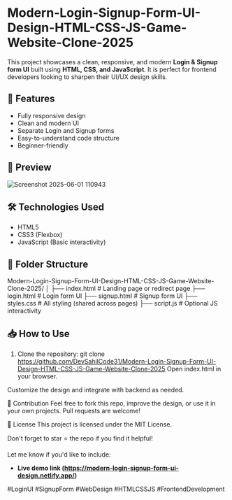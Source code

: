 # Modern-Login-Signup-Form-UI-Design-HTML-CSS-JS-Game-Website-Clone-2025

This project showcases a clean, responsive, and modern **Login & Signup form UI** built using **HTML, CSS, and JavaScript**. It is perfect for frontend developers looking to sharpen their UI/UX design skills.

## 🚀 Features

- Fully responsive design
- Clean and modern UI
- Separate Login and Signup forms
- Easy-to-understand code structure
- Beginner-friendly

## 📸 Preview

![Screenshot 2025-06-01 110943](https://github.com/user-attachments/assets/16efe9e7-b62b-4eff-849a-8ab03b35615c)


## 🛠️ Technologies Used

- HTML5
- CSS3 (Flexbox)
- JavaScript (Basic interactivity)

## 📂 Folder Structure

Modern-Login-Signup-Form-UI-Design-HTML-CSS-JS-Game-Website-Clone-2025/
│
├── index.html           # Landing page or redirect page
├── login.html           # Login form UI
├── signup.html          # Signup form UI
├── styles.css           # All styling (shared across pages)
├── script.js            # Optional JS interactivity


## 📥 How to Use

1. Clone the repository:
   git clone https://github.com/DevSahilCode31/Modern-Login-Signup-Form-UI-Design-HTML-CSS-JS-Game-Website-Clone-2025
Open index.html in your browser.

Customize the design and integrate with backend as needed.

🙌 Contribution
Feel free to fork this repo, improve the design, or use it in your own projects. Pull requests are welcome!

📄 License
This project is licensed under the MIT License.

Don't forget to star ⭐ the repo if you find it helpful!

Let me know if you'd like to include:
- **Live demo link (https://modern-login-signup-form-ui-design.netlify.app/)**
  
#LoginUI #SignupForm #WebDesign #HTMLCSSJS #FrontendDevelopment
